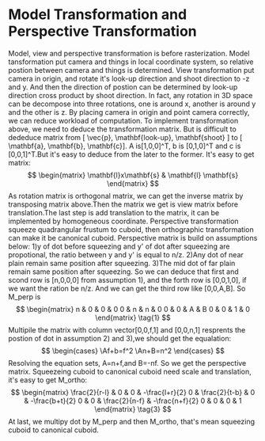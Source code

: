 # Model Transformation and Perspective Transformation
Model, view and perspective transformation is before rasterization. 
Model tansformation put camera and things in local coordinate system, so relative postion between camera and things is determined.
View transformation put camera in origin, and rotate it's look-up direction and shoot direction to -z and y. And then the direction of postion can be determined by look-up direction cross product by shoot direction. In fact, any rotation in 3D space can be decompose into three rotations, one is around x, another is around y and the other is z. By placing camera in origin and point camera correctly, we can reduce workload of computation.
To implement transformation above, we need to deduce the transformation matrix. But is difficult to dededuce matrix from \[ \vec{p}, \mathbf{look-up}, \mathbf{shoot} \] to \[ \mathbf{a}, \mathbf{b}, \mathbf{c}\]. A is\[1,0,0\]^T, b is \[0,1,0\]^T and c is \[0,0,1\]^T.But it's easy to deduce from the later to the former. It's easy to get matrix:
$$
\begin{matrix}
    \mathbf{l}x\mathbf{s} & \mathbf{l} \mathbf{s}
\end{matrix}
$$
As rotation matrix is orthogonal matrix, we can get the inverse matrix by transposing matrix above.Then the matrix we get is view matrix before translation.The last step is add translation to the matrix, it can be implemented by homogeneous coordinate.
Perspective transformation squeeze quadrangular frustum to cuboid, then orthographic transformation can make it be canonical cuboid.
Perspective matrix is build on assumptions below:
    1)y of dot before squeezing and y' of dot after squeezing are propotional, the ratio between y and y' is equal to n/z.
    2)Any dot of near plain remain same position after squeezing.
    3)The mid dot of far plain remain same position after squeezing.
So we can deduce that first and scond row is \[n,0,0,0\] from assumption 1), and the forth row is \[0,0,1,0\], if we want the ration be n/z.
And we can get the third row like \[0,0,A,B\]. So M_perp is 
$$
    \begin{matrix}
    n & 0 & 0 & 0
    0 & n & n & 0
    0 & 0 & A & B
    0 & 0 & 1 & 0
    \end{matrix} \tag{1}
$$
Multipile the matrix with column vector\[0,0,f,1\] and \[0,0,n,1\] resprents the postion of dot in assumption 2) and 3),we should get the equalation:
$$
\begin{cases}
    \Af+b=f^2
    \An+B=n^2
\end{cases}
$$
Resolving the equation sets, A=n+f,and B=-nf. So we get the perspective matrix.
Squeezeing cuboid to canonical cuboid need scale and translation, it's easy to get M_ortho:
$$
\begin{matrix}
    \frac{2}{r-l} & 0 & 0 & -\frac{l+r}{2}
    0 & \frac{2}{t-b} & 0 & -\frac{b+t}{2}
    0 & 0 & \frac{2}{n-f} & -\frac{n+f}{2}
    0 & 0 & 0 & 1
\end{matrix} \tag{3}
$$
At last, we multipy dot by M_perp and then M_ortho, that's mean squeezing cuboid to canonical cuboid.
